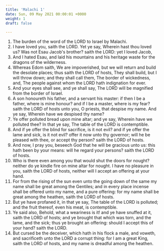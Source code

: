```yaml
---
title: 'Malachi 1'
date: Sun, 09 May 2021 00:00:01 +0000
weight: 1
draft: false
  
---
```


1. The burden of the word of the LORD to Israel by Malachi.
2. I have loved you, saith the LORD. Yet ye say, Wherein hast thou loved us? Was not Esau Jacob's brother? saith the LORD: yet I loved Jacob,
3. And I hated Esau, and laid his mountains and his heritage waste for the dragons of the wilderness.
4. Whereas Edom saith, We are impoverished, but we will return and build the desolate places; thus saith the LORD of hosts, They shall build, but I will throw down; and they shall call them, The border of wickedness, and, The people against whom the LORD hath indignation for ever.
5. And your eyes shall see, and ye shall say, The LORD will be magnified from the border of Israel.
6. A son honoureth his father, and a servant his master: if then I be a father, where is mine honour? and if I be a master, where is my fear? saith the LORD of hosts unto you, O priests, that despise my name. And ye say, Wherein have we despised thy name?
7. Ye offer polluted bread upon mine altar; and ye say, Wherein have we polluted thee? In that ye say, The table of the LORD is contemptible.
8. And if ye offer the blind for sacrifice, is it not evil? and if ye offer the lame and sick, is it not evil? offer it now unto thy governor; will he be pleased with thee, or accept thy person? saith the LORD of hosts.
9. And now, I pray you, beseech God that he will be gracious unto us: this hath been by your means: will he regard your persons? saith the LORD of hosts.
10. Who is there even among you that would shut the doors for nought? neither do ye kindle fire on mine altar for nought. I have no pleasure in you, saith the LORD of hosts, neither will I accept an offering at your hand.
11. For from the rising of the sun even unto the going down of the same my name shall be great among the Gentiles; and in every place incense shall be offered unto my name, and a pure offering: for my name shall be great among the heathen, saith the LORD of hosts.
12. But ye have profaned it, in that ye say, The table of the LORD is polluted; and the fruit thereof, even his meat, is contemptible.
13. Ye said also, Behold, what a weariness is it! and ye have snuffed at it, saith the LORD of hosts; and ye brought that which was torn, and the lame, and the sick; thus ye brought an offering: should I accept this of your hand? saith the LORD.
14. But cursed be the deceiver, which hath in his flock a male, and voweth, and sacrificeth unto the LORD a corrupt thing: for I am a great King, saith the LORD of hosts, and my name is dreadful among the heathen.

